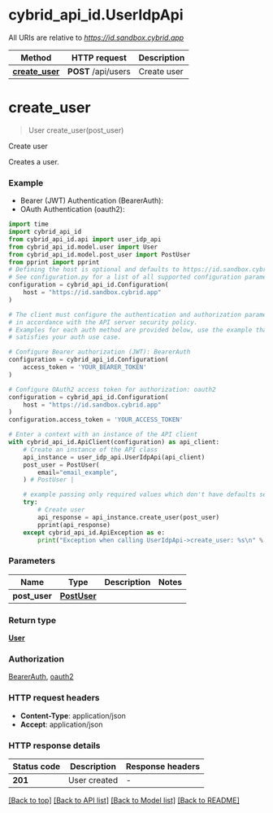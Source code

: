 # cybrid_api_id.UserIdpApi

All URIs are relative to *https://id.sandbox.cybrid.app*

Method | HTTP request | Description
------------- | ------------- | -------------
[**create_user**](UserIdpApi.md#create_user) | **POST** /api/users | Create user


# **create_user**
> User create_user(post_user)

Create user

Creates a user.  

### Example

* Bearer (JWT) Authentication (BearerAuth):
* OAuth Authentication (oauth2):

```python
import time
import cybrid_api_id
from cybrid_api_id.api import user_idp_api
from cybrid_api_id.model.user import User
from cybrid_api_id.model.post_user import PostUser
from pprint import pprint
# Defining the host is optional and defaults to https://id.sandbox.cybrid.app
# See configuration.py for a list of all supported configuration parameters.
configuration = cybrid_api_id.Configuration(
    host = "https://id.sandbox.cybrid.app"
)

# The client must configure the authentication and authorization parameters
# in accordance with the API server security policy.
# Examples for each auth method are provided below, use the example that
# satisfies your auth use case.

# Configure Bearer authorization (JWT): BearerAuth
configuration = cybrid_api_id.Configuration(
    access_token = 'YOUR_BEARER_TOKEN'
)

# Configure OAuth2 access token for authorization: oauth2
configuration = cybrid_api_id.Configuration(
    host = "https://id.sandbox.cybrid.app"
)
configuration.access_token = 'YOUR_ACCESS_TOKEN'

# Enter a context with an instance of the API client
with cybrid_api_id.ApiClient(configuration) as api_client:
    # Create an instance of the API class
    api_instance = user_idp_api.UserIdpApi(api_client)
    post_user = PostUser(
        email="email_example",
    ) # PostUser | 

    # example passing only required values which don't have defaults set
    try:
        # Create user
        api_response = api_instance.create_user(post_user)
        pprint(api_response)
    except cybrid_api_id.ApiException as e:
        print("Exception when calling UserIdpApi->create_user: %s\n" % e)
```


### Parameters

Name | Type | Description  | Notes
------------- | ------------- | ------------- | -------------
 **post_user** | [**PostUser**](PostUser.md)|  |

### Return type

[**User**](User.md)

### Authorization

[BearerAuth](../README.md#BearerAuth), [oauth2](../README.md#oauth2)

### HTTP request headers

 - **Content-Type**: application/json
 - **Accept**: application/json


### HTTP response details

| Status code | Description | Response headers |
|-------------|-------------|------------------|
**201** | User created |  -  |

[[Back to top]](#) [[Back to API list]](../README.md#documentation-for-api-endpoints) [[Back to Model list]](../README.md#documentation-for-models) [[Back to README]](../README.md)

